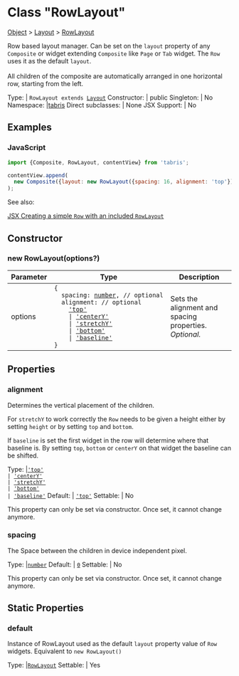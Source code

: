 ---
---
# Class "RowLayout"

<a href="https://developer.mozilla.org/en-US/docs/Web/JavaScript/Reference/Global_Objects/Object" title="View &quot;Object&quot; on MDN">Object</a> > <a href="Layout.html" title="Layout Class Reference">Layout</a> > <a href="#" >RowLayout</a>

Row based layout manager. Can be set on the `layout` property of any `Composite` or widget extending `Composite` like `Page` or `Tab` widget. The `Row` uses it as the default `layout`. <br/><br/> All children of the composite are automatically arranged in one horizontal row, starting from the left.


Type: | <code style="white-space: nowrap">RowLayout extends <a href="Layout.html" title="Layout Class Reference">Layout</a></code>
Constructor: | public
Singleton: | No
Namespace: |<a href="../modules.html#startup" >tabris</a>
Direct subclasses: | None
JSX Support: | No


## Examples
### JavaScript


```js
import {Composite, RowLayout, contentView} from 'tabris';

contentView.append(
  new Composite({layout: new RowLayout({spacing: 16, alignment: 'top'})})
);
```


See also:
  
[<span class='language jsx'>JSX</span> Creating a simple `Row` with an included `RowLayout`](https://playground.tabris.com/?gitref=v3.6.1&snippet=row.jsx)

## Constructor

### new RowLayout(options?)

Parameter|Type|Description
-|-|-
options | <code style="white-space: nowrap">{<br/>&nbsp;&nbsp;spacing: <a href="https://developer.mozilla.org/en-US/docs/Web/JavaScript/Data_structures#Number_type" title="View &quot;number&quot; on MDN">number</a>, // optional<br/>&nbsp;&nbsp;alignment: // optional<br/>&nbsp;&nbsp;&nbsp;&nbsp;<a href="https://developer.mozilla.org/en-US/docs/Web/JavaScript/Data_structures#String_type" title="View &quot;string&quot; on MDN">'top'</a><br/>&nbsp;&nbsp;&nbsp;&nbsp;&#124; <a href="https://developer.mozilla.org/en-US/docs/Web/JavaScript/Data_structures#String_type" title="View &quot;string&quot; on MDN">'centerY'</a><br/>&nbsp;&nbsp;&nbsp;&nbsp;&#124; <a href="https://developer.mozilla.org/en-US/docs/Web/JavaScript/Data_structures#String_type" title="View &quot;string&quot; on MDN">'stretchY'</a><br/>&nbsp;&nbsp;&nbsp;&nbsp;&#124; <a href="https://developer.mozilla.org/en-US/docs/Web/JavaScript/Data_structures#String_type" title="View &quot;string&quot; on MDN">'bottom'</a><br/>&nbsp;&nbsp;&nbsp;&nbsp;&#124; <a href="https://developer.mozilla.org/en-US/docs/Web/JavaScript/Data_structures#String_type" title="View &quot;string&quot; on MDN">'baseline'</a><br/>}</code> | Sets the alignment and spacing properties. *Optional.*

## Properties

### alignment


Determines the vertical placement of the children.

 For `stretchY` to work correctly the `Row` needs to be given a height either by setting `height` or by setting `top` and `bottom`.

If `baseline` is set the first widget in the row will determine where that baseline is. By setting `top`, `bottom` or `centerY` on that widget the baseline can be shifted.

Type: |<code style="white-space: nowrap"><a href="https://developer.mozilla.org/en-US/docs/Web/JavaScript/Data_structures#String_type" title="View &quot;string&quot; on MDN">'top'</a><br/>&#124; <a href="https://developer.mozilla.org/en-US/docs/Web/JavaScript/Data_structures#String_type" title="View &quot;string&quot; on MDN">'centerY'</a><br/>&#124; <a href="https://developer.mozilla.org/en-US/docs/Web/JavaScript/Data_structures#String_type" title="View &quot;string&quot; on MDN">'stretchY'</a><br/>&#124; <a href="https://developer.mozilla.org/en-US/docs/Web/JavaScript/Data_structures#String_type" title="View &quot;string&quot; on MDN">'bottom'</a><br/>&#124; <a href="https://developer.mozilla.org/en-US/docs/Web/JavaScript/Data_structures#String_type" title="View &quot;string&quot; on MDN">'baseline'</a></code>
Default: | <code style="white-space: nowrap"><a href="https://developer.mozilla.org/en-US/docs/Web/JavaScript/Data_structures#String_type" title="View &quot;string&quot; on MDN">'top'</a></code>
Settable: | No




This property can only be set via constructor. Once set, it cannot change anymore.



### spacing


The Space between the children in device independent pixel.

Type: |<code style="white-space: nowrap"><a href="https://developer.mozilla.org/en-US/docs/Web/JavaScript/Data_structures#Number_type" title="View &quot;number&quot; on MDN">number</a></code>
Default: | <code style="white-space: nowrap"><a href="https://developer.mozilla.org/en-US/docs/Web/JavaScript/Data_structures#Number_type" title="View &quot;number&quot; on MDN">0</a></code>
Settable: | No




This property can only be set via constructor. Once set, it cannot change anymore.



## Static Properties

### default


Instance of RowLayout used as the default `layout` property value of `Row` widgets. Equivalent to `new RowLayout()`

Type: |<code style="white-space: nowrap"><a href="#" >RowLayout</a></code>
Settable: | Yes




